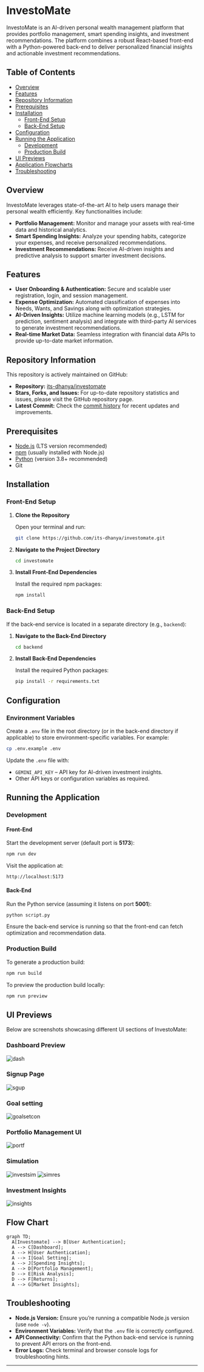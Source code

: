 # InvestoMate

InvestoMate is an AI-driven personal wealth management platform that provides portfolio management, smart spending insights, and investment recommendations. The platform combines a robust React-based front-end with a Python-powered back-end to deliver personalized financial insights and actionable investment recommendations.

## Table of Contents

- [Overview](#overview)
- [Features](#features)
- [Repository Information](#repository-information)
- [Prerequisites](#prerequisites)
- [Installation](#installation)
  - [Front-End Setup](#front-end-setup)
  - [Back-End Setup](#back-end-setup)
- [Configuration](#configuration)
- [Running the Application](#running-the-application)
  - [Development](#development)
  - [Production Build](#production-build)
- [UI Previews](#ui-previews)
- [Application Flowcharts](#application-flowcharts)
- [Troubleshooting](#troubleshooting)

## Overview

InvestoMate leverages state-of-the-art AI to help users manage their personal wealth efficiently. Key functionalities include:
- **Portfolio Management:** Monitor and manage your assets with real-time data and historical analytics.
- **Smart Spending Insights:** Analyze your spending habits, categorize your expenses, and receive personalized recommendations.
- **Investment Recommendations:** Receive AI-driven insights and predictive analysis to support smarter investment decisions.

## Features

- **User Onboarding & Authentication:** Secure and scalable user registration, login, and session management.
- **Expense Optimization:** Automated classification of expenses into Needs, Wants, and Savings along with optimization strategies.
- **AI-Driven Insights:** Utilize machine learning models (e.g., LSTM for prediction, sentiment analysis) and integrate with third-party AI services to generate investment recommendations.
- **Real-time Market Data:** Seamless integration with financial data APIs to provide up-to-date market information.

## Repository Information

This repository is actively maintained on GitHub:
- **Repository:** [its-dhanya/investomate](https://github.com/its-dhanya/investomate)
- **Stars, Forks, and Issues:** For up-to-date repository statistics and issues, please visit the GitHub repository page.
- **Latest Commit:** Check the [commit history](https://github.com/its-dhanya/investomate/commits/main) for recent updates and improvements.

## Prerequisites

- [Node.js](https://nodejs.org/) (LTS version recommended)
- [npm](https://www.npmjs.com/) (usually installed with Node.js)
- [Python](https://www.python.org/) (version 3.8+ recommended)
- Git

## Installation

### Front-End Setup

1. **Clone the Repository**

   Open your terminal and run:
   ```bash
   git clone https://github.com/its-dhanya/investomate.git
   ```

2. **Navigate to the Project Directory**

   ```bash
   cd investomate
   ```

3. **Install Front-End Dependencies**

   Install the required npm packages:
   ```bash
   npm install
   ```

### Back-End Setup

If the back-end service is located in a separate directory (e.g., `backend`):

1. **Navigate to the Back-End Directory**

   ```bash
   cd backend
   ```

2. **Install Back-End Dependencies**

   Install the required Python packages:
   ```bash
   pip install -r requirements.txt
   ```

## Configuration

### Environment Variables

Create a `.env` file in the root directory (or in the back-end directory if applicable) to store environment-specific variables. For example:
```bash
cp .env.example .env
```
Update the `.env` file with:
- `GEMINI_API_KEY` – API key for AI-driven investment insights.
- Other API keys or configuration variables as required.

## Running the Application

### Development

#### Front-End

Start the development server (default port is **5173**):
```bash
npm run dev
```
Visit the application at:
```
http://localhost:5173
```

#### Back-End

Run the Python service (assuming it listens on port **5001**):
```bash
python script.py
```
Ensure the back-end service is running so that the front-end can fetch optimization and recommendation data.

### Production Build

To generate a production build:
```bash
npm run build
```
To preview the production build locally:
```bash
npm run preview
```

## UI Previews

Below are screenshots showcasing different UI sections of InvestoMate:

### **Dashboard Preview**
![dash](https://github.com/user-attachments/assets/c7f4800b-b4ca-4b65-b978-e5f8c8fdb0c2)

### **Signup Page**
![sgup](https://github.com/user-attachments/assets/213e9091-6daa-43fd-b643-30b99f1ffeeb)


### **Goal setting**
![goalsetcon](https://github.com/user-attachments/assets/54dac5d5-a0c8-4562-9840-9dec7e23ac5f)

### **Portfolio Management UI**
![portf](https://github.com/user-attachments/assets/5a3ecd1a-0761-4d96-81c8-365453fe9c93)

### **Simulation**
![investsim](https://github.com/user-attachments/assets/62efd238-3ae2-425a-94b0-7ed35639049b)
![simres](https://github.com/user-attachments/assets/91cca83f-fdf5-48a8-9e75-f9b2a0802751)


### **Investment Insights**
![insights](https://github.com/user-attachments/assets/969edfdb-7896-4684-91d0-4a71a1e87b5c)








## **Flow Chart**
```mermaid
graph TD;
  A[Investomate] --> B[User Authentication];
  A --> C[Dashboard];
  A --> H[User Authentication];
  A --> I[Goal Setting];
  A --> J[Spending Insights];
  A --> D[Portfolio Management];
  D --> E[Risk Analysis];
  D --> F[Returns];
  A --> G[Market Insights];
```



## Troubleshooting

- **Node.js Version:** Ensure you’re running a compatible Node.js version (use `node -v`).
- **Environment Variables:** Verify that the `.env` file is correctly configured.
- **API Connectivity:** Confirm that the Python back-end service is running to prevent API errors on the front-end.
- **Error Logs:** Check terminal and browser console logs for troubleshooting hints.

---

